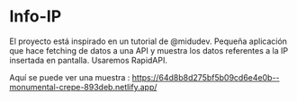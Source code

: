 # Info-IP
El proyecto está inspirado en un tutorial de @midudev. Pequeña aplicación que hace fetching de datos a una API y muestra los datos referentes a la IP insertada en pantalla. Usaremos RapidAPI.

Aquí se puede ver una muestra : https://64d8b8d275bf5b09cd6e4e0b--monumental-crepe-893deb.netlify.app/
